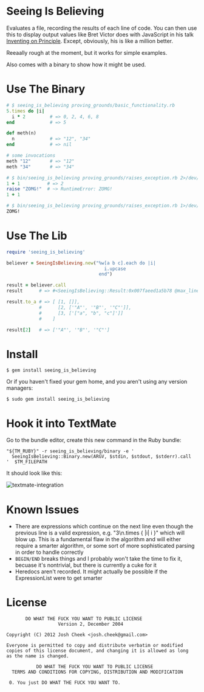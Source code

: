 Seeing Is Believing
===================

Evaluates a file, recording the results of each line of code.
You can then use this to display output values like Bret Victor does with JavaScript in his talk [Inventing on Principle][inventing_on_principle].
Except, obviously, his is like a million better.

Reeaally rough at the moment, but it works for simple examples.

Also comes with a binary to show how it might be used.

Use The Binary
==============

```ruby
# $ seeing_is_believing proving_grounds/basic_functionality.rb
5.times do |i|
  i * 2         # => 0, 2, 4, 6, 8
end             # => 5

def meth(n)
  n             # => "12", "34"
end             # => nil

# some invocations
meth "12"       # => "12"
meth "34"       # => "34"
```

```ruby
# $ bin/seeing_is_believing proving_grounds/raises_exception.rb 2>/dev/null
1 + 1          # => 2
raise "ZOMG!"  # ~> RuntimeError: ZOMG!
1 + 1
```

```bash
# $ bin/seeing_is_believing proving_grounds/raises_exception.rb 1>/dev/null
ZOMG!
```

Use The Lib
===========

```ruby
require 'seeing_is_believing'

believer = SeeingIsBelieving.new("%w[a b c].each do |i|
                                    i.upcase
                                  end")

result = believer.call
result      # => #<SeeingIsBelieving::Result:0x007faeed1a5b78 @max_line_number=3, @min_line_number=1, @results={2=>['"A"', '"B"', '"C"'], 3=>['["a", "b", "c"]']}>

result.to_a # => [ [1, []],
            #      [2, ['"A"', '"B"', '"C"']],
            #      [3, ['["a", "b", "c"]']]
            #    ]

result[2]   # => ['"A"', '"B"', '"C"']
```

Install
=======

    $ gem install seeing_is_believing

Or if you haven't fixed your gem home, and you aren't using any version managers:

    $ sudo gem install seeing_is_believing

Hook it into TextMate
=====================

Go to the bundle editor, create this new command in the Ruby bundle:

    "${TM_RUBY}" -r seeing_is_believing/binary -e '
      SeeingIsBelieving::Binary.new(ARGV, $stdin, $stdout, $stderr).call
    '  $TM_FILEPATH

It should look like this:

![textmate-integration][textmate-integration]

Known Issues
============

* There are expressions which continue on the next line even though the previous line is a valid expression, e.g. "3\n.times { |i| i }" which will blow up. This is a fundamental flaw in the algorithm and will either require a smarter algorithm, or some sort of more sophisticated parsing in order to handle correctly
* `BEGIN/END` breaks things and I probably won't take the time to fix it, becuase it's nontrivial, but there is currently a cuke for it
* Heredocs aren't recorded. It might actually be possible if the ExpressionList were to get smarter

License
=======

           DO WHAT THE FUCK YOU WANT TO PUBLIC LICENSE
                       Version 2, December 2004

    Copyright (C) 2012 Josh Cheek <josh.cheek@gmail.com>

    Everyone is permitted to copy and distribute verbatim or modified
    copies of this license document, and changing it is allowed as long
    as the name is changed.

               DO WHAT THE FUCK YOU WANT TO PUBLIC LICENSE
      TERMS AND CONDITIONS FOR COPYING, DISTRIBUTION AND MODIFICATION

     0. You just DO WHAT THE FUCK YOU WANT TO.



[inventing_on_principle]: http://vimeo.com/36579366
[textmate-integration]:   https://raw.github.com/JoshCheek/seeing_is_believing/master/textmate-integration.png
